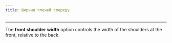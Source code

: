 ```yaml
---
title: Ширина плечей спереду
---
```


***

The **front shoulder width** option controls the width of the shoulders at the front, relative to the back.

